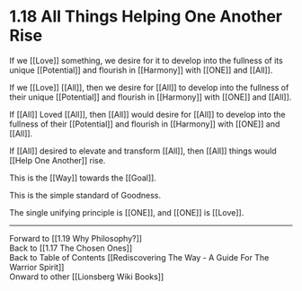 # 1.18 All Things Helping One Another Rise

If we [[Love]] something, we desire for it to develop into the fullness of its unique [[Potential]] and flourish in [[Harmony]] with [[ONE]] and [[All]]. 

If we [[Love]] [[All]], then we desire for [[All]] to develop into the fullness of their unique [[Potential]] and flourish in [[Harmony]] with [[ONE]] and [[All]]. 

If [[All]] Loved [[All]], then [[All]] would desire for [[All]] to develop into the fullness of their [[Potential]] and flourish in [[Harmony]] with [[ONE]] and [[All]]. 

If [[All]] desired to elevate and transform [[All]], then [[All]] things would [[Help One Another]] rise. 

This is the [[Way]] towards the [[Goal]]. 

This is the simple standard of Goodness. 

The single unifying principle is [[ONE]], and [[ONE]] is [[Love]]. 

____
Forward to [[1.19 Why Philosophy?]]  
Back to [[1.17 The Chosen Ones]]  
Back to Table of Contents [[Rediscovering The Way - A Guide For The Warrior Spirit]]  
Onward to other [[Lionsberg Wiki Books]]  



